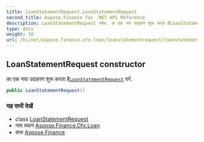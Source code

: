 ```yaml
---
title: LoanStatementRequest.LoanStatementRequest
second_title: Aspose.Finance for .NET API Reference
description: LoanStatementRequest नर्मत. क एक नय उदहरण शुरू करत हैLoanStatementRequest वर्ग.
type: docs
weight: 10
url: /hi/net/aspose.finance.ofx.loan/loanstatementrequest/loanstatementrequest/
---
```

## LoanStatementRequest constructor

का एक नया उदाहरण शुरू करता है[`LoanStatementRequest`](../) वर्ग.

```csharp
public LoanStatementRequest()
```

### यह सभी देखें

* class [LoanStatementRequest](../)
* नाम स्थान [Aspose.Finance.Ofx.Loan](../../loanstatementrequest/)
* सभा [Aspose.Finance](../../../)


